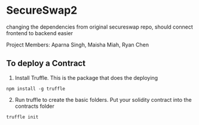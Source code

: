 # SecureSwap2
changing the dependencies from original secureswap repo, should connect frontend to backend easier


Project Members:
Aparna Singh, Maisha Miah, Ryan Chen

## To deploy a Contract

1. Install Truffle. This is the package that does the deploying

```
npm install -g truffle
```

2. Run truffle to create the basic folders. Put your solidity contract into the contracts folder

```
truffle init 
```